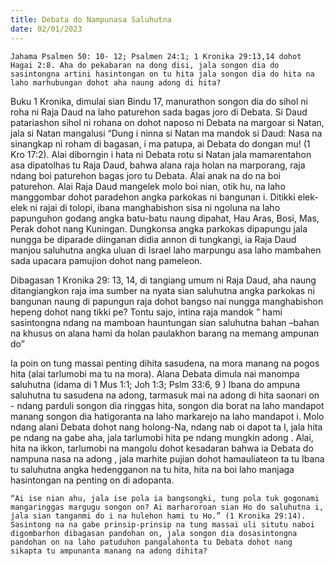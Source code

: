 ```yaml
---
title: Debata do Nampunasa Saluhutna
date: 02/01/2023
---
```


`Jahama Psalmen 50: 10- 12; Psalmen 24:1; 1 Kronika 29:13,14 dohot Hagai 2:8. Aha do pekabaran na dong disi, jala songon dia do sasintongna artini hasintongan on tu hita jala songon dia do hita na laho marhubungan dohot aha naung adong di hita?`

Buku 1 Kronika, dimulai sian Bindu 17, manurathon songon dia do sihol ni roha ni Raja Daud na laho paturehon sada bagas joro di Debata. Si Daud patariashon sihol ni rohana on dohot naposo ni Debata na margoar si Natan, jala si Natan mangalusi “Dung i ninna si Natan ma mandok si Daud: Nasa na sinangkap ni roham di bagasan, i ma patupa, ai Debata do dongan mu! (1 Kro 17:2). Alai diborngin i hata ni Debata rotu si Natan jala mamarentahon asa dipatolhas tu Raja Daud, bahwa alana raja holan na marporang, raja ndang boi paturehon bagas joro tu Debata. Alai anak na do na boi paturehon. Alai Raja Daud mangelek molo boi nian, otik hu, na laho manggombar dohot paradehon angka parkokas ni bangunan i. Ditikki elek-elek ni rajai di tolopi, ibana manghabishon sisa ni ngoluna na laho papunguhon godang angka batu-batu naung dipahat, Hau Aras, Bosi, Mas, Perak dohot nang Kuningan. Dungkonsa angka parkokas dipapungu jala nungga be diparade diinganan didia annon di tungkangi, ia Raja Daud manjou saluhutna angka uluan di Israel laho marpungu asa laho mambahen sada upacara pamujion dohot nang pameleon.

Dibagasan 1 Kronika 29: 13, 14, di tangiang umum ni Raja Daud, aha naung ditangiangkon raja ima sumber na nyata sian saluhutna angka parkokas ni bangunan naung di papungun raja dohot bangso nai nungga manghabishon hepeng dohot nang tikki pe? Tontu sajo, intina raja mandok ” hami sasintongna ndang na mamboan hauntungan sian saluhutna bahan –bahan na khusus on alana hami da holan paulakhon barang na memang ampunan do”

Ia poin on tung massai penting dihita sasudena, na mora manang na pogos hita (alai tarlumobi ma tu na mora). Alana Debata dimula nai manompa saluhutna (idama di 1 Mus 1:1; Joh 1:3; Pslm 33:6, 9 ) Ibana do ampuna saluhutna tu sasudena na adong, tarmasuk mai na adong di hita saonari on - ndang parduli songon dia ringgas hita, songon dia borat na laho mandapot manang songon dia hatigoranta na laho markarejo na laho mandapot i. Molo ndang alani Debata dohot nang holong-Na, ndang nab oi dapot ta I, jala hita pe ndang na gabe aha, jala tarlumobi hita pe ndang mungkin adong . Alai, hita na ikkon, tarlumobi na mangolu dohot kesadaran bahwa ia Debata do nampuna nasa na adong , jala marhite pujian dohot hamauliateon ta tu Ibana tu saluhutna angka hedengganon na tu hita, hita na boi laho manjaga hasintongan na penting on di adopanta.

`“Ai ise nian ahu, jala ise pola ia bangsongki, tung pola tuk gogonami mangaringgas margugu songon on? Ai marharoroan sian Ho do saluhutna i, jala sian tanganmi do i na hulehon hami tu Ho.” (1 Kronika 29:14). Sasintong na na gabe prinsip-prinsip na tung massai uli situtu naboi digombarhon dibagasan pandohan on, jala songon dia dosasintongna pandohan on na laho patuduhon pangalahonta tu Debata dohot nang sikapta tu ampunanta manang na adong dihita?`